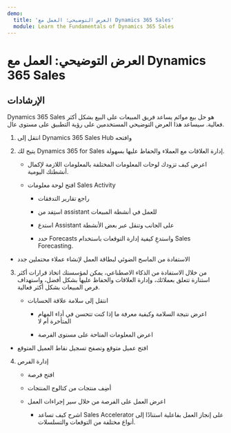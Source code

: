 ```yaml
---
demo:
  title: 'العرض التوضيحي: العمل مع Dynamics 365 Sales'
  module: Learn the Fundamentals of Dynamics 365 Sales
---
```


# العرض التوضيحي: العمل مع Dynamics 365 Sales

## الإرشادات

Dynamics 365 Sales هو حل بيع موائم يساعد فريق المبيعات على البيع بشكل أكثر فعالية. سيساعد هذا العرض التوضيحي المستخدمين على رؤية التطبيق على مستوى عال. 

1. انتقل إلى Dynamics 365 Sales Hub وافتحه

2. يتيح لك Dynamics 365 for Sales إدارة العلاقات مع العملاء والحفاظ عليها بسهولة.

    - اعرض كيف تزودك لوحات المعلومات المختلفة بالمعلومات اللازمة لإكمال أنشطتك اليومية. 

    - افتح لوحة معلومات Sales Activity

        - راجع تقارير التدفقات 

        - استِفد من assistant للعمل في أنشطة المبيعات

        - استدع Assistant على الجانب وتنقل عبر بعض الأنشطة

        - حدد Forecasts واستدعِ كيفية إدارة التوقعات باستخدام Sales Forecasting. 

- الاستفادة من الماسح الضوئي لبطاقة العمل لإنشاء عملاء محتملين جدد

3. من خلال الاستفادة من الذكاء الاصطناعي، يمكن لمؤسستك اتخاذ قرارات أكثر استنارة تتعلق بعملائك، وإدارة العلاقات والحفاظ عليها بشكل أفضل، واستهداف فرص المبيعات بشكل أكثر فعالية. 

    - انتقل إلى سلامة علاقة الحسابات

        - اعرض نتيجة السلامة وكيفية معرفة ما إذا كنت تتحسن في أداء المهام المتأخرة أم لا

        - اعرض المعلومات المتاحة على مستوى الفرصة

- افتح عميل متوقع وتصفح تسجيل نقاط العميل المتوقع

4. إدارة الفرص

    - افتح فرصة 

    - أضِف منتجات من كتالوج المنتجات

    - اعرض العمل على الفرصة من خلال سير إجراءات العمل

        - اشرح كيف تساعد Sales Accelerator على إنجاز العمل بفاعلية استنادًا إلى أنواع مختلفة من التوقعات والتسلسلات. 
